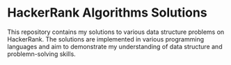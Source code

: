 # HackerRank Algorithms Solutions
This repository contains my solutions to various data structure problems on HackerRank. The solutions are implemented in various programming languages and aim to demonstrate my understanding of data structure and problemn-solving skills.
